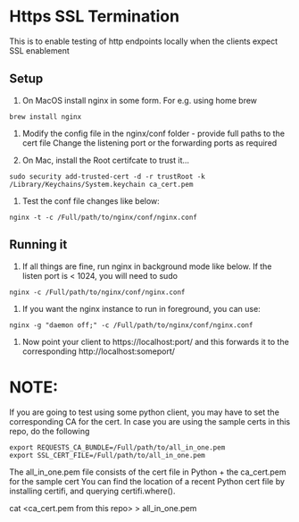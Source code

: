 # Https SSL Termination 

This is to enable testing of http endpoints locally when the clients expect SSL enablement

## Setup

1. On MacOS install nginx in some form. For e.g. using home brew

```
brew install nginx
```

1. Modify the config file in the nginx/conf folder - provide full paths to the cert file
Change the listening port or the forwarding ports as required

1. On Mac, install the Root certifcate to trust it... 

```
sudo security add-trusted-cert -d -r trustRoot -k /Library/Keychains/System.keychain ca_cert.pem
```

1. Test the conf file changes like below:

```
nginx -t -c /Full/path/to/nginx/conf/nginx.conf
```

## Running it 
1. If all things are fine, run nginx in background mode like below. If the listen port is < 1024, you will need to sudo

```
nginx -c /Full/path/to/nginx/conf/nginx.conf
```

1. If you want the nginx instance to run in foreground, you can use:
```
nginx -g "daemon off;" -c /Full/path/to/nginx/conf/nginx.conf
```

1. Now point your client to https://localhost:port/<something> and this forwards it to the corresponding http://localhost:someport/<something> 

# NOTE:
If you are going to test using some python client, you may have to set the corresponding CA for the cert. In case you are using the sample certs in this repo, do the following

```
export REQUESTS_CA_BUNDLE=/Full/path/to/all_in_one.pem
export SSL_CERT_FILE=/Full/path/to/all_in_one.pem
```

The all_in_one.pem file consists of the cert file in Python + the ca_cert.pem for the sample cert
You can find the location of a recent Python cert file by installing certifi, and querying certifi.where().

cat <cacert file from certifi> <ca_cert.pem from this repo> > all_in_one.pem


